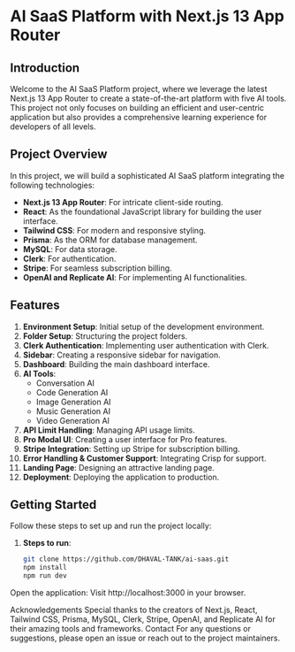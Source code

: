 # AI SaaS Platform with Next.js 13 App Router

## Introduction
Welcome to the AI SaaS Platform project, where we leverage the latest Next.js 13 App Router to create a state-of-the-art platform with five AI tools. This project not only focuses on building an efficient and user-centric application but also provides a comprehensive learning experience for developers of all levels.

## Project Overview
In this project, we will build a sophisticated AI SaaS platform integrating the following technologies:
- **Next.js 13 App Router**: For intricate client-side routing.
- **React**: As the foundational JavaScript library for building the user interface.
- **Tailwind CSS**: For modern and responsive styling.
- **Prisma**: As the ORM for database management.
- **MySQL**: For data storage.
- **Clerk**: For authentication.
- **Stripe**: For seamless subscription billing.
- **OpenAI and Replicate AI**: For implementing AI functionalities.

## Features
1. **Environment Setup**: Initial setup of the development environment.
2. **Folder Setup**: Structuring the project folders.
3. **Clerk Authentication**: Implementing user authentication with Clerk.
4. **Sidebar**: Creating a responsive sidebar for navigation.
5. **Dashboard**: Building the main dashboard interface.
6. **AI Tools**: 
   - Conversation AI
   - Code Generation AI
   - Image Generation AI
   - Music Generation AI
   - Video Generation AI
7. **API Limit Handling**: Managing API usage limits.
8. **Pro Modal UI**: Creating a user interface for Pro features.
9. **Stripe Integration**: Setting up Stripe for subscription billing.
10. **Error Handling & Customer Support**: Integrating Crisp for support.
11. **Landing Page**: Designing an attractive landing page.
12. **Deployment**: Deploying the application to production.

## Getting Started
Follow these steps to set up and run the project locally:

1. **Steps to run**:
   ```bash
   git clone https://github.com/DHAVAL-TANK/ai-saas.git 
   npm install
   npm run dev


Open the application:
Visit http://localhost:3000 in your browser.



Acknowledgements
Special thanks to the creators of Next.js, React, Tailwind CSS, Prisma, MySQL, Clerk, Stripe, OpenAI, and Replicate AI for their amazing tools and frameworks.
Contact
For any questions or suggestions, please open an issue or reach out to the project maintainers.

